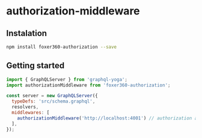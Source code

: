 # authorization-middleware

## Instalation

```bash 
npm install foxer360-authorization --save

```

## Getting started

```javascript
import { GraphQLServer } from 'graphql-yoga';
import authorizationMiddleware from 'foxer360-authorization';

const server = new GraphQLServer({
  typeDefs: 'src/schema.graphql',
  resolvers,
  middlewares: [
    authorizationMiddleware('http://localhost:4001') // authorization api address
  ],
});
```